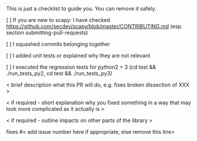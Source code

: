 This is just a checklist to guide you. You can remove it safely.


[ ] If you are new to scapy: I have checked https://github.com/secdev/scapy/blob/master/CONTRIBUTING.md (esp. section submitting-pull-requests)

[ ] I squashed commits belonging together

[ ] I added unit tests or explained why they are not relevant

[ ] I executed the regression tests for python2 + 3 (cd test && ./run_tests_py2, cd test && ./run_tests_py3)


< brief description what this PR will do, e.g. fixes broken dissection of XXX >

< if required - short explanation why you fixed something in a way that may look more complicated as it actually is >

< if required - outline impacts on other parts of the library >

fixes #< add issue number here if appropriate, else remove this line>